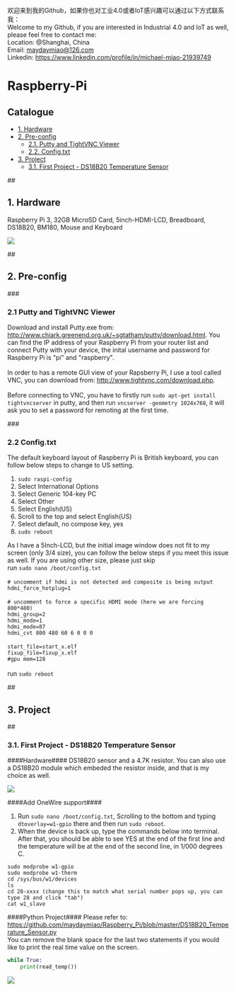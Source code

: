 欢迎来到我的Github，如果你也对工业4.0或者IoT感兴趣可以通过以下方式联系我：<br>
Welcome to my Github, if you are interested in Industrial 4.0 and IoT as well, please feel free to contact me: <br>
Location: @Shanghai, China<br>
Email: maydaymiao@126.com<br>
Linkedin: https://www.linkedin.com/profile/in/michael-miao-21939749

# Raspberry-Pi
## **Catalogue**
* [1. Hardware](#1)
* [2. Pre-config](#2)
  * [2.1. Putty and TightVNC Viewer](#2.1)
  * [2.2. Config.txt](#2.2)
* [3. Project](#3)
  * [3.1. First Project - DS18B20 Temperature Sensor](#3.1)


##<h2 id="1">1. Hardware</h2>
Raspberry Pi 3, 32GB MicroSD Card, 5inch-HDMI-LCD, Breadboard, DS18B20, BM180, Mouse and Keyboard

![](https://github.com/maydaymiao/Raspberry_Pi/blob/master/image/hardware.jpg)

##<h2 id="2">2. Pre-config</h2>
###<h3 id="2.1">2.1 Putty and TightVNC Viewer</h3>
Download and install Putty.exe from: http://www.chiark.greenend.org.uk/~sgtatham/putty/download.html. You can find the IP address of your Raspberry Pi from your router list and connect Putty with your device, the inital username and password for Raspberry Pi is "pi" and "raspberry".<br><br>
In order to has a remote GUI view of your Rapsberry Pi, I use a tool called VNC, you can download from: http://www.tightvnc.com/download.php. <br><br>
Before connecting to VNC, you have to firstly run `sudo apt-get install tightvncserver` in putty, and then run `vncserver -geometry 1024x768`, it will ask you to set a password for remoting at the first time. 


###<h3 id="2.2">2.2 Config.txt</h3>
The default keyboard layout of Raspberry Pi is British keyboard, you can follow below steps to change to US setting.<br>
1. `sudo raspi-config`<br>
2. Select International Options<br>
3. Select Generic 104-key PC<br>
4. Select Other<br>
5. Select English(US)<br>
6. Scroll to the top and select English(US)<br>
7. Select default, no compose key, yes<br>
8. `sudo reboot`<br>

As I have a 5Inch-LCD, but the initial image window does not fit to my screen (only 3/4 size), you can follow the below steps if you meet this issue as well. If you are using other size, please just skip<br>
run `sudo nano /boot/config.txt`<br><br>
`# uncomment if hdmi is not detected and composite is being output`<br>
`hdmi_force_hotplug=1`<br><br>
`# uncomment to force a specific HDMI mode (here we are forcing 800*480)`<br>
`hdmi_group=2`<br>
`hdmi_mode=1`<br>
`hdmi_mode=87`<br>
`hdmi_cvt 800 480 60 6 0 0 0`<br><br>
`start_file=start_x.elf`<br>
`fixup_file=fixup_x.elf`<br>
`#gpu mem=128`<br><br>
run `sudo reboot`<br>

##<h2 id="3">3. Project</h2>
##<h3 id="3.1">3.1. First Project - DS18B20 Temperature Sensor</h3>
####Hardware####
DS18B20 sensor and a 4.7K resistor. You can also use a DS18B20 module which embeded the resistor inside, and that is my choice as well. 

![](https://github.com/maydaymiao/Raspberry_Pi/blob/master/image/DS18B20.jpg)

####Add OneWire support####
1. Run `sudo nano /boot/config.txt`, Scrolling to the bottom and typing `dtoverlay=w1-gpio` there and then run `sudo reboot`.
2. When the device is back up, type the commands below into terminal. After that, you should be able to see YES at the end of the first line and the temperature will be at the end of the second line, in 1/000 degrees C.
```linux
sudo modprobe w1-gpio
sudo modprobe w1-therm
cd /sys/bus/w1/devices
ls
cd 28-xxxx (change this to match what serial number pops up, you can type 28 and click "tab")
cat w1_slave
```

####Python Project####
Please refer to: https://github.com/maydaymiao/Raspberry_Pi/blob/master/DS18B20_Temperature_Sensor.py<br>
You can remove the blank space for the last two statements if you would like to print the real time value on the screen.
```python
while True:        
    print(read_temp())
```
![](https://github.com/maydaymiao/Raspberry_Pi/blob/master/image/temp.png)


